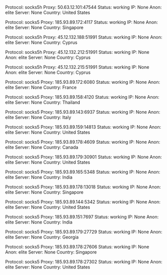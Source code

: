 Protocol: socks5h
Proxy: 50.63.12.101:47544
Status: working
IP: None
Anon: elite
Server: None
Country: United States

Protocol: socks5
Proxy: 185.93.89.172:4117
Status: working
IP: None
Anon: elite
Server: None
Country: Singapore

Protocol: socks5h
Proxy: 45.12.132.188:51991
Status: working
IP: None
Anon: elite
Server: None
Country: Cyprus

Protocol: socks5h
Proxy: 45.12.132.212:51991
Status: working
IP: None
Anon: elite
Server: None
Country: Cyprus

Protocol: socks5h
Proxy: 45.12.132.215:51991
Status: working
IP: None
Anon: elite
Server: None
Country: Cyprus

Protocol: socks5
Proxy: 185.93.89.172:6080
Status: working
IP: None
Anon: elite
Server: None
Country: France

Protocol: socks5
Proxy: 185.93.89.158:4120
Status: working
IP: None
Anon: elite
Server: None
Country: Thailand

Protocol: socks5
Proxy: 185.93.89.143:6937
Status: working
IP: None
Anon: elite
Server: None
Country: Italy

Protocol: socks5
Proxy: 185.93.89.159:14813
Status: working
IP: None
Anon: elite
Server: None
Country: United States

Protocol: socks5
Proxy: 185.93.89.178:4609
Status: working
IP: None
Anon: elite
Server: None
Country: Canada

Protocol: socks5
Proxy: 185.93.89.179:30901
Status: working
IP: None
Anon: elite
Server: None
Country: United States

Protocol: socks5
Proxy: 185.93.89.165:5348
Status: working
IP: None
Anon: elite
Server: None
Country: India

Protocol: socks5
Proxy: 185.93.89.178:13018
Status: working
IP: None
Anon: elite
Server: None
Country: Singapore

Protocol: socks5
Proxy: 185.93.89.144:5342
Status: working
IP: None
Anon: elite
Server: None
Country: United States

Protocol: socks5
Proxy: 185.93.89.151:7697
Status: working
IP: None
Anon: elite
Server: None
Country: India

Protocol: socks5
Proxy: 185.93.89.179:27729
Status: working
IP: None
Anon: elite
Server: None
Country: Georgia

Protocol: socks5
Proxy: 185.93.89.178:27606
Status: working
IP: None
Anon: elite
Server: None
Country: Singapore

Protocol: socks5
Proxy: 185.93.89.178:27302
Status: working
IP: None
Anon: elite
Server: None
Country: United States

